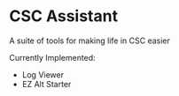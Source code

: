 # CSC Assistant
A suite of tools for making life in CSC easier

Currently Implemented:
- Log Viewer
- EZ Alt Starter
